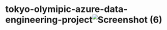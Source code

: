 # tokyo-olymipic-azure-data-engineering-project![Screenshot (6)](https://github.com/Rahuljain25/tokyo-olymipic-azure-data-engineering-project/assets/61729182/bac71899-c183-4c05-8be2-2c9d6fd4080c)
